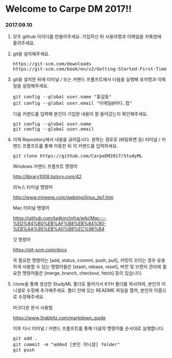 ﻿Welcome to Carpe DM 2017!!
==========================

### 2017.09.10

1. 모두 github 아이디를 만들어주세요.
   가입하신 뒤 사용자명과 이메일을 카톡방에 올려주세요.


2. git을 설치해주세요.
   <pre>https://git-scm.com/downloads
   https://git-scm.com/book/en/v2/Getting-Started-First-Time-Git-Setup</pre>


3. git을 설치한 뒤에 터미널 / 또는 커맨드 프롬프트에서 다음을 실행해 유저명과 이메일을 설정해주세요.
   <pre>git config --global user.name "홍길동"
   git config --global user.email "이메일@어디.컴"</pre>

   다음 커맨드를 입력해 본인이 기입한 내용이 잘 들어갔는지 확인해주세요.
   <pre>git config --global user.name
   git config --global user.email</pre>


4. 이제 Repository에서 내용을 긁어옵시다. 
   원하는 경로로 (바탕화면 등) 터미널 / 커맨드 프롬프트를 통해 이동한 뒤 이 커맨드를 입력하세요.
   <pre>git clone https://github.com/CarpeDM2017/StudyML</pre>

   Windows 커맨드 프롬프트 명령어
   
   http://library1008.tistory.com/42

   리눅스 터미널 명령어
   
   http://www.mireene.com/webimg/linux_tip1.htm

   Mac 터미널 명령어
   
   https://github.com/tadkim/infra/wiki/Mac-::-%ED%84%B0%EB%AF%B8%EB%84%90-%EB%AA%85%EB%A0%B9%EC%96%B4 

   깃 명령어
   
   https://git-scm.com/docs
   
   꼭 필요한 명령어는 [add, status, commit, push, pull], 커밋이 꼬이는 경우 유용하게 사용할 수 있는 명령어들은 [stash, rebase, reset], 버전 및 브랜치 관리에 필요한 명령어들은 [merge, branch, checkout, fetch] 등이 있습니다.


5. clone을 통해 생성한 StudyML 폴더로 들어가서 KYH 폴더를 복사하여, 본인의 이니셜로 수정해 추가해주세요. 폴더 안에 있는 README 파일을 열어, 본인의 이름으로 수정해주세요.

   마크다운 문서 사용법
   
   https://www.3rabbitz.com/markdown_guide


   이후 다시 터미널 / 커맨드 프롬프트를 통해 다음의 명령어를 순서대로 실행합니다.
   <pre>git add .
   git commit -m "added [본인 이니셜] folder"
   git push</pre>